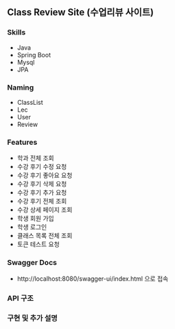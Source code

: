 ## Class Review Site (수업리뷰 사이트)

### Skills

* Java
* Spring Boot
* Mysql
* JPA

### Naming

* ClassList
* Lec
* User
* Review

### Features

* 학과 전체 조회
* 수강 후기 수정 요청
* 수강 후기 좋아요 요청
* 수강 후기 삭제 요청
* 수강 후기 추가 요청
* 수강 후기 전체 조회
* 수강 상세 페이지 조회
* 학생 회원 가입
* 학생 로그인
* 클래스 목록 전체 조회
* 토큰 테스트 요청

### Swagger Docs

* http://localhost:8080/swagger-ui/index.html 으로 접속

### API 구조

### 구현 및 추가 설명

